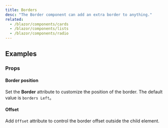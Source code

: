 ```yaml
---
title: Borders
desc: "The Border component can add an extra border to anything."
related:
  - /blazor/components/cards
  - /blazor/components/lists
  - /blazor/components/radio
---
```


## Examples

### Props

#### Border position

Set the **Border** attribute to customize the position of the border. The default value is `borders Left`。

<masa-example file="Examples.components.borders.Border"></masa-example>

#### Offset

Add `Offset` attribute to control the border offset outside the child element.

<masa-example file="Examples.components.borders.Offset"></masa-example>





